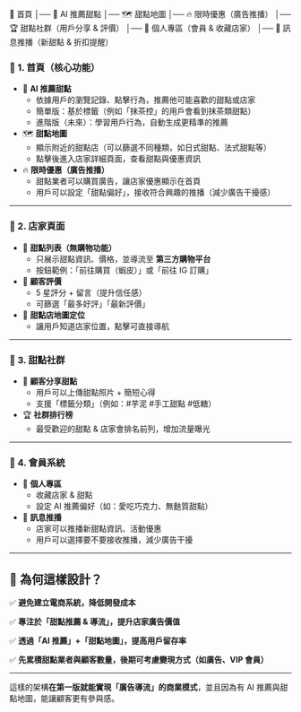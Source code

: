 
📌 首頁
│── 🍰 AI 推薦甜點
│── 🗺️ 甜點地圖
│── 🔥 限時優惠（廣告推播）
│── 🏆 甜點社群（用戶分享 & 評價）
│── 📂 個人專區（會員 & 收藏店家）
│── 📣 訊息推播（新甜點 & 折扣提醒）

### **📌 1. 首頁（核心功能）**

- 🍰 **AI 推薦甜點**
    - 依據用戶的瀏覽記錄、點擊行為，推薦他可能喜歡的甜點或店家
    - 簡單版：基於標籤（例如「抹茶控」的用戶會看到抹茶類甜點）
    - 進階版（未來）：學習用戶行為，自動生成更精準的推薦
- 🗺️ **甜點地圖**
    - 顯示附近的甜點店（可以篩選不同種類，如日式甜點、法式甜點等）
    - 點擊後進入店家詳細頁面，查看甜點與優惠資訊
- 🔥 **限時優惠（廣告推播）**
    - 甜點業者可以購買廣告，讓店家優惠顯示在首頁
    - 用戶可以設定「甜點偏好」，接收符合興趣的推播（減少廣告干擾感）

---

### **📌 2. 店家頁面**

- 🍰 **甜點列表（無購物功能）**
    - 只展示甜點資訊、價格，並導流至 **第三方購物平台**
    - 按鈕範例：「前往購買（蝦皮）」或「前往 IG 訂購」
- 💬 **顧客評價**
    - 5 星評分 + 留言（提升信任感）
    - 可篩選「最多好評」「最新評價」
- 📍 **甜點店地圖定位**
    - 讓用戶知道店家位置，點擊可直接導航

---

### **📌 3. 甜點社群**

- 📸 **顧客分享甜點**
    - 用戶可以上傳甜點照片 + 簡短心得
    - 支援「標籤分類」（例如：#芋泥 #手工甜點 #低糖）
- 🏆 **社群排行榜**
    - 最受歡迎的甜點 & 店家會排名前列，增加流量曝光

---

### **📌 4. 會員系統**

- 📂 **個人專區**
    - 收藏店家 & 甜點
    - 設定 AI 推薦偏好（如：愛吃巧克力、無麩質甜點）
- 📣 **訊息推播**
    - 店家可以推播新甜點資訊、活動優惠
    - 用戶可以選擇要不要接收推播，減少廣告干擾

---

## **📍 為何這樣設計？**

✅ **避免建立電商系統，降低開發成本**

✅ **專注於「甜點推薦 & 導流」，提升店家廣告價值**

✅ **透過「AI 推薦」+「甜點地圖」，提高用戶留存率**

✅ **先累積甜點業者與顧客數量，後期可考慮變現方式（如廣告、VIP 會員）**

---

這樣的架構**在第一版就能實現「廣告導流」的商業模式**，並且因為有 AI 推薦與甜點地圖，能讓顧客更有參與感。